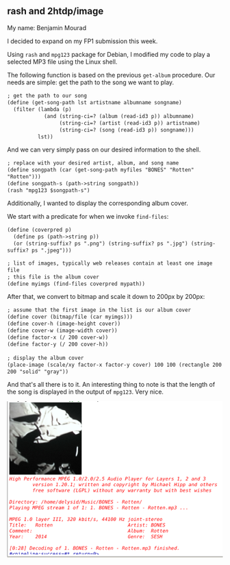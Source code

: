 ## rash and 2htdp/image
My name: Benjamin Mourad

I decided to expand on my FP1 submission this week.

Using `rash` and `mpg123` package for Debian, I modified my code to
play a selected MP3 file using the Linux shell.

The following function is based on the previous `get-album` procedure.
Our needs are simple: get the path to the song we want to play.
```
; get the path to our song
(define (get-song-path lst artistname albumname songname)
  (filter (lambda (p)
            (and (string-ci=? (album (read-id3 p)) albumname)
                 (string-ci=? (artist (read-id3 p)) artistname)
                 (string-ci=? (song (read-id3 p)) songname)))
          lst))
```

And we can very simply pass on our desired information to the shell.
```
; replace with your desired artist, album, and song name
(define songpath (car (get-song-path myfiles "BONES" "Rotten" "Rotten")))
(define songpath-s (path->string songpath))
(rash "mpg123 $songpath-s")
```

Additionally, I wanted to display the corresponding album cover.

We start with a predicate for when we invoke `find-files`:
```
(define (coverpred p)
  (define ps (path->string p))
  (or (string-suffix? ps ".png") (string-suffix? ps ".jpg") (string-suffix? ps ".jpeg")))
```
```
; list of images, typically web releases contain at least one image file
; this file is the album cover
(define myimgs (find-files coverpred mypath))
```

After that, we convert to bitmap and scale it down to 200px by 200px:
```
; assume that the first image in the list is our album cover
(define cover (bitmap/file (car myimgs)))
(define cover-h (image-height cover))
(define cover-w (image-width cover))
(define factor-x (/ 200 cover-w))
(define factor-y (/ 200 cover-h))

; display the album cover
(place-image (scale/xy factor-x factor-y cover) 100 100 (rectangle 200 200 "solid" "gray"))
```

And that's all there is to it. An interesting thing to note is that the
length of the song is displayed in the output of `mpg123`. Very nice.

![test image](/testimage.png?raw=true "test image")
